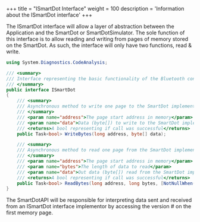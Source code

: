 +++
title = "ISmartDot Interface"
weight = 100
description = 'Information about the ISmartDot interface'
+++

The ISmartDot interface will allow a layer of abstraction between the Application and the SmartDot or SmartDotSimulator.<!--more-->
The sole function of this interface is to allow reading and writing from pages of memory stored on the SmartDot.
As such, the interface will only have two functions, read & write.

```C#
using System.Diagnostics.CodeAnalysis;

/// <summary>
/// Interface representing the basic functionality of the Bluetooth connection between the mobile application and a SmartDot implementation (Simulator or Hardware)
/// </summary>
public interface ISmartDot
{
    /// <summary>
    /// Asynchronous method to write one page to the SmartDot implementation
    /// </summary>
    /// <param name="address">The page start address in memory</param>
    /// <param name="data">Data (byte[]) to write to the SmartDot implementations page (must not exceed page size)</param>
    /// <returns>A bool representing if call was successful</returns>
    public Task<bool> WriteBytes(long address, byte[] data);

    /// <summary>
    /// Asynchronous method to read one page from the SmartDot implementation
    /// </summary>
    /// <param name="address">The page start address in memory</param>
    /// <param name="bytes">The length of data to read</param>
    /// <param name="data">Out data (byte[]) read from the SmartDot implementations page (length of bytes parameter)</param>
    /// <returns>A bool representing if call was successful</returns>
    public Task<bool> ReadBytes(long address, long bytes, [NotNullWhen(true)] out byte[] data);
}
```




The SmartDotAPI will be responsible for interpreting data sent and received from an ISmartDot interface implementor by accessing the version # on the first memory page.
